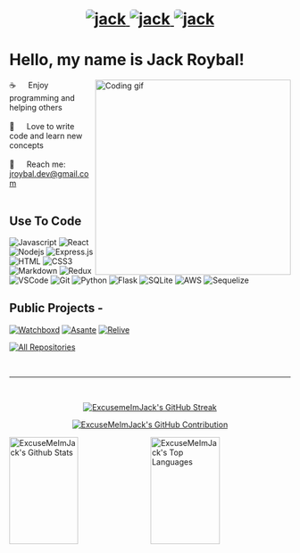 <h1 align="center">
 <a href="https://www.linkedin.com/in/jroybaldev/" target="_blank">
  <img style="border-radius:5px;" src="https://img.shields.io/badge/LinkedIn-0077B5?style=for-the-badge&logo=linkedin&logoColor=white" alt="jack"/>
 </a>
 <a href="mailto:jroybal.dev@gmail.com?subject=GitHub%20Message" target="_blank">
  <img style="border-radius:5px;" src="https://img.shields.io/badge/Gmail-D14836?style=for-the-badge&logo=gmail&logoColor=white" alt="jack"/>
 </a>
 <a href="https://excusemeimjack.github.io./" target="_blank">
  <img style="border-radius:5px;" src="https://img.shields.io/badge/website-000000?style=for-the-badge&logo=About.me&logoColor=white" alt="jack" />
 </a>
</h1>

<!-- About Section -->
 # Hello, my name is Jack Roybal!
 
<p>
 <img align="right" width="350" src="/assets/programmer.gif" alt="Coding gif" />
  
 ☕ &emsp; Enjoy programming and helping others <br/><br/>
 💜 &emsp; Love to write code and learn new concepts<br/><br/>
 📧 &emsp; Reach me: jroybal.dev@gmail.com<br/><br/>

</p>

## Use To Code

![Javascript](https://img.shields.io/badge/JavaScript-323330?style=for-the-badge&logo=javascript&logoColor=F7DF1E)
![React](https://img.shields.io/badge/-React-61DBFB?style=for-the-badge&labelColor=black&logo=react&logoColor=61DBFB)
![Nodejs](https://img.shields.io/badge/Node.js-43853D?style=for-the-badge&logo=node.js&logoColor=white)
![Express.js](https://img.shields.io/badge/Express.js-000000?style=for-the-badge&logo=express&logoColor=white)
![HTML](https://img.shields.io/badge/HTML5-E34F26?style=for-the-badge&logo=html5&logoColor=white)
![CSS3](https://img.shields.io/badge/CSS3-1572B6?style=for-the-badge&logo=css3&logoColor=white)
![Markdown](https://img.shields.io/badge/Markdown-000000?style=for-the-badge&logo=markdown&logoColor=white)
![Redux](https://img.shields.io/badge/Redux-593D88?style=for-the-badge&logo=redux&logoColor=white)
![VSCode](https://img.shields.io/badge/Visual_Studio_Code-0078D4?style=for-the-badge&logo=visual%20studio%20code&logoColor=white)
![Git](https://img.shields.io/badge/Git-F05032?style=for-the-badge&logo=git&logoColor=white)
![Python](https://img.shields.io/badge/Python-3776AB?style=for-the-badge&logo=python&logoColor=white)
![Flask](https://img.shields.io/badge/Flask-000000?style=for-the-badge&logo=flask&logoColor=white)
![SQLite](https://img.shields.io/badge/SQLite-07405E?style=for-the-badge&logo=sqlite&logoColor=white)
![AWS](https://img.shields.io/badge/Amazon_AWS-232F3E?style=for-the-badge&logo=amazon-aws&logoColor=white)
![Sequelize](https://img.shields.io/badge/sequelize-323330?style=for-the-badge&logo=sequelize&logoColor=blue)

<!-- ![PostgreSQL](https://img.shields.io/badge/PostgreSQL-316192?style=for-the-badge&logo=postgresql&logoColor=white) -->
## Public Projects -
[![Watchboxd](https://github-readme-stats.vercel.app/api/pin/?username=ExcuseMeImJack&repo=Watchboxd&border_color=7F3FBF&bg_color=0D1117&title_color=C9D1D9&text_color=8B949E&icon_color=7F3FBF)](https://github.com/ExcuseMeImJack/watchboxd)
[![Asante](https://github-readme-stats.vercel.app/api/pin/?username=ExcuseMeImJack&repo=asante&border_color=7F3FBF&bg_color=0D1117&title_color=C9D1D9&text_color=8B949E&icon_color=7F3FBF)](https://github.com/ExcuseMeImJack/asante)
[![Relive](https://github-readme-stats.vercel.app/api/pin/?username=ExcuseMeImJack&repo=AirBnB-Project&border_color=7F3FBF&bg_color=0D1117&title_color=C9D1D9&text_color=8B949E&icon_color=7F3FBF)](https://github.com/ExcuseMeImJack/Relive)

<p align="left">
  <a href="https://github.com/ExcuseMeImJack?tab=repositories" target="_blank"><img alt="All Repositories" title="All Repositories" src="https://img.shields.io/badge/-All%20Repos-2962FF?style=for-the-badge&logo=koding&logoColor=white"/></a>
</p>

<br/>
<hr/>
<br/>

<p align="center">
  <a href="https://github.com/ExcuseMeImJack">
    <img src="https://github-readme-streak-stats.herokuapp.com/?user=ExcuseMeImJack&theme=radical&border=7F3FBF&background=0D1117" alt="ExcusemeImJack's GitHub Streak"/>
  </a>
</p>

<p align="center">
  <a href="https://github.com/ExcuseMeImJack">
    <img src="https://github-profile-summary-cards.vercel.app/api/cards/profile-details?username=ExcuseMeImJack&theme=radical" alt="ExcuseMeImJack's GitHub Contribution"/>
  </a>
</p>

<a> 
    <a href="https://github.com/ExcuseMeImJack"><img alt="ExcuseMeImJack's Github Stats" src="https://denvercoder1-github-readme-stats.vercel.app/api?username=ExcuseMeImJack&show_icons=true&count_private=true&theme=react&border_color=7F3FBF&bg_color=0D1117&title_color=F85D7F&icon_color=F8D866" height="192px" width="49.5%"/></a>
  <a href="https://github.com/ExcuseMeImJack"><img alt="ExcuseMeImJack's Top Languages" src="https://denvercoder1-github-readme-stats.vercel.app/api/top-langs/?username=ExcuseMeImJack&langs_count=8&layout=compact&theme=react&border_color=7F3FBF&bg_color=0D1117&title_color=F85D7F&icon_color=F8D866" height="192px" width="49.5%"/></a>
  <br/>
</a>

